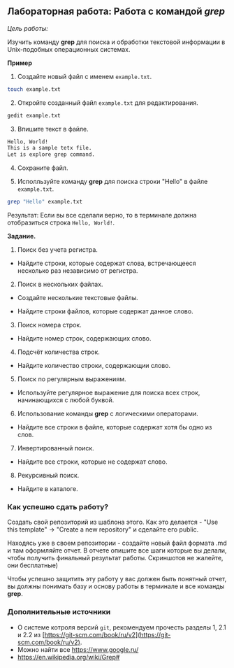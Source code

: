 ## Лабораторная работа: Работа с командой ***grep***

*Цель работы:* 

Изучить команду **grep** для поиска и обработки текстовой информации 
в Unix-подобных операционных системах.

**Пример**

1. Создайте новый файл с именем `example.txt`.

```bash
touch example.txt
```
2. Откройте созданный файл `example.txt` для редактирования.

```bash
gedit example.txt
```

3. Впишите текст в файле.

```bash
Hello, World!
This is a sample tetx file.
Let is explore grep command.
```
4. Сохраните файл.

5. Исполльзуйте команду **grep** для поиска строки "Hello" в файле `example.txt`.

```bash
grep "Hello" example.txt
```
Результат: Если вы все сделали верно, то в терминале должна 
отобразиться строка `Hello, World!`.

**Задание.**

1. Поиск без учета регистра.

- Найдите строки, которые содержат слова, встречающееся несколько раз независимо от регистра.

2. Поиск в нескольких файлах.

- Создайте несколькие текстовые файлы.

- Найдите строки файлов, которые содержат данное слово.

3. Поиск номера строк.

- Найдите номер строк, содержающих слово.

4. Подсчёт количества строк.

- Найдите количество строки, содержающии слово.

5. Поиск по регулярным выражениям.

- Используйте регулярное выражение для поиска всех строк, начинающихся с любой буквой.

6. Использование команды **grep** с логическими операторами.

- Найдите все строки в файле, которые содержат хотя бы одно из слов.

7. Инвертированный поиск.

- Найдите все строки, которые не содержат слово.

8. Рекурсивный поиск.

- Найдите в каталоге.

### Как успешно сдать работу?

Создать свой репозиторий из шаблона этого. Как это делается - "Use this template" -> "Create a new repository" и сделайте его public. 

Находясь уже в своем репозитории - создайте новый файл формата .md и там оформляйте отчет. В отчете опишите все шаги которые вы делали, чтобы получить финальный результат работы. Скриншотов не жалейте, они бесплатные)

Чтобы успешно защитить эту работу у вас должен быть понятный отчет, вы должны понимать базу и основу работы в терминале и все команды **grep**.

### Дополнительные источники

* О системе котроля версий `git`, рекомендуем прочесть разделы 1, 2.1 и 2.2 из [https://git-scm.com/book/ru/v2](https://git-scm.com/book/ru/v2).
* Можно найти все https://www.google.ru/
* https://en.wikipedia.org/wiki/Grep#
